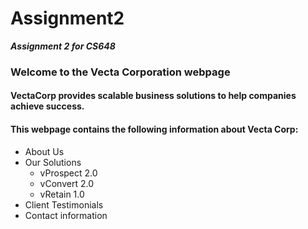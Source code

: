 # Assignment2
 **_Assignment 2 for CS648_**

### Welcome to the Vecta Corporation webpage

#### VectaCorp provides scalable business solutions to help companies achieve success.

#### This webpage contains the following information about Vecta Corp:  
* About Us
* Our Solutions
    * vProspect 2.0
    * vConvert 2.0
    * vRetain 1.0
* Client Testimonials
* Contact information



